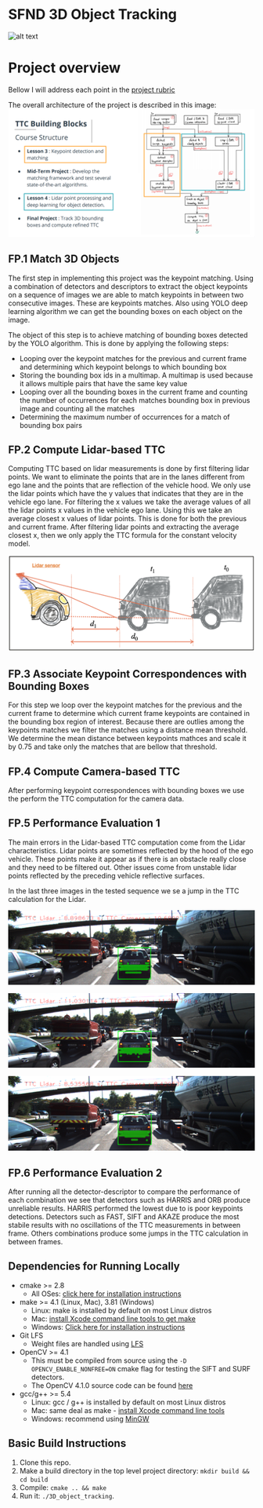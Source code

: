 # SFND 3D Object Tracking

[//]: # (Image References)

[image1]: ./images/course_code_structure.png "Architecture"
[image2]: ./images/detection.gif "Detection"
[image3]: ./images/lidarttc.png "Lidar TTC"
[image4]: ./images/image_16.png "Img1"
[image5]: ./images/image_17.png "Img2"
[image6]: ./images/image_18.png "Img3"

![alt text][image2]
# Project overview
Bellow I will address each point in the [project rubric](https://review.udacity.com/#!/rubrics/2550/view)

The overall architecture of the project is described in this image:
![alt text][image1]

## FP.1 Match 3D Objects
The first step in implementing this project was the keypoint matching. Using a combination of detectors and descriptors to extract the object keypoints on a sequence of images we are able to match keypoints in between two consecutive images. These are keypoints matches. Also using YOLO deep learning algorithm we can get the bounding boxes on each object on the image.

The object of this step is to achieve matching of bounding boxes detected by the YOLO algorithm. This is done by applying the following steps:
- Looping over the keypoint matches for the previous and current frame and determining which keypoint belongs to which bounding box 
- Storing the bounding box ids in a multimap. A multimap is used because it allows multiple pairs that have the same key value
- Looping over all the bounding boxes in the current frame and counting the number of occurrences for each matches bounding box in previous image and counting all the matches 
- Determining the maximum number of occurrences for a match of bounding box pairs 
## FP.2 Compute Lidar-based TTC
Computing TTC based on lidar measurements is done by first filtering lidar points. We want to eliminate the points that are in the lanes different from ego lane and the points that are reflection of the vehicle hood. We only use the lidar points which have the y values that indicates that they are in the vehicle ego lane. For filtering the x values we take the average values of all the lidar points x values in the vehicle ego lane. Using this we take an average closest x values of lidar points. This is done for both the previous and current frame. After filtering lidar points and extracting the average closest x, then we only apply the TTC formula for the constant velocity model. 

![alt text][image3]
## FP.3 Associate Keypoint Correspondences with Bounding Boxes
For this step we loop over the keypoint matches for the previous and the current frame to determine which current frame keypoints are contained in the bounding box region of interest. Because there are outlies among the keypoints matches we filter the matches using a distance mean threshold. We determine the mean distance between keypoints mathces and scale it by 0.75 and take only the matches that are bellow that threshold. 
## FP.4 Compute Camera-based TTC
After performing keypoint correspondences with bounding boxes we use the perform the TTC computation for the camera data.
## FP.5 Performance Evaluation 1
The main errors in the Lidar-based TTC computation come from the Lidar characteristics. Lidar points are sometimes reflected by the hood of the ego vehicle. These points make it appear as if there is an obstacle really close and they need to be filtered out. Other issues come from unstable lidar points reflected by the preceding vehicle reflective surfaces. 

In the last three images in the tested sequence we se a jump in the TTC calculation for the Lidar. 

![alt text][image4]

![alt text][image5]

![alt text][image6]

## FP.6 Performance Evaluation 2
After running all the detector-descriptor to compare the performance of each combination we see that detectors such as HARRIS and ORB produce unreliable results. HARRIS performed the lowest due to is poor keypoints detections. Detectors such as FAST, SIFT and AKAZE produce the most stabile results with no oscillations of the TTC measurements in between frame. Others combinations produce some jumps in the TTC calculation in between frames. 

## Dependencies for Running Locally
* cmake >= 2.8
  * All OSes: [click here for installation instructions](https://cmake.org/install/)
* make >= 4.1 (Linux, Mac), 3.81 (Windows)
  * Linux: make is installed by default on most Linux distros
  * Mac: [install Xcode command line tools to get make](https://developer.apple.com/xcode/features/)
  * Windows: [Click here for installation instructions](http://gnuwin32.sourceforge.net/packages/make.htm)
* Git LFS
  * Weight files are handled using [LFS](https://git-lfs.github.com/)
* OpenCV >= 4.1
  * This must be compiled from source using the `-D OPENCV_ENABLE_NONFREE=ON` cmake flag for testing the SIFT and SURF detectors.
  * The OpenCV 4.1.0 source code can be found [here](https://github.com/opencv/opencv/tree/4.1.0)
* gcc/g++ >= 5.4
  * Linux: gcc / g++ is installed by default on most Linux distros
  * Mac: same deal as make - [install Xcode command line tools](https://developer.apple.com/xcode/features/)
  * Windows: recommend using [MinGW](http://www.mingw.org/)

## Basic Build Instructions

1. Clone this repo.
2. Make a build directory in the top level project directory: `mkdir build && cd build`
3. Compile: `cmake .. && make`
4. Run it: `./3D_object_tracking`.
